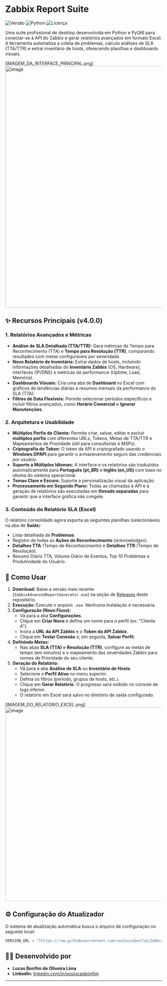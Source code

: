 # Zabbix Report Suite

![Versão](https://img.shields.io/badge/version-4.0.0-blue)
![Python](https://img.shields.io/badge/Python-3.9+-brightgreen)
![Licença](https://img.shields.io/badge/license-MIT-green)

Uma suíte profissional de desktop desenvolvida em Python e PyQt6 para conectar-se à API do Zabbix e gerar relatórios avançados em formato Excel. A ferramenta automatiza a coleta de problemas, calcula análises de SLA (TTA/TTR) e extrai inventário de hosts, oferecendo planilhas e dashboards visuais.

[IMAGEM_DA_INTERFACE_PRINCIPAL.png]
<img width="894" height="777" alt="image" src="https://github.com/user-attachments/assets/c36d1141-a524-4a03-859a-5e3827619023" />


## ✨ Recursos Principais (v4.0.0)

### 1. Relatórios Avançados e Métricas
* **Análise de SLA Detalhada (TTA/TTR):** Gera métricas de Tempo para Reconhecimento (TTA) e **Tempo para Resolução (TTR)**, comparando resultados com metas configuráveis por severidade.
* **Novo Relatório de Inventário:** Extrai dados de hosts, incluindo informações detalhadas do **Inventário Zabbix** (OS, Hardware), interfaces (IP/DNS) e métricas de performance (Uptime, Load, Memória).
* **Dashboards Visuais:** Cria uma aba de **Dashboard** no Excel com gráficos de tendências diárias e resumos mensais da performance do SLA (TTA).
* **Filtros de Data Flexíveis:** Permite selecionar períodos específicos e incluir filtros avançados, como **Horário Comercial** e **Ignorar Manutenções**.

### 2. Arquitetura e Usabilidade
* **Múltiplos Perfis de Cliente:** Permite criar, salvar, editar e excluir **múltiplos perfis** com diferentes URLs, Tokens, Metas de TTA/TTR e Mapeamentos de Prioridade (útil para consultorias e MSPs).
* **Criptografia de Token:** O token da API é criptografado usando o **Windows DPAPI** para garantir o armazenamento seguro das credenciais por usuário.
* **Suporte a Múltiplos Idiomas:** A interface e os relatórios são traduzidos automaticamente para **Português (pt\_BR)** e **Inglês (en\_US)** com base no idioma do sistema operacional.
* **Temas Claro e Escuro:** Suporte a personalização visual da aplicação.
* **Processamento em Segundo Plano:** Todas as chamadas à API e a geração de relatórios são executadas em **threads separadas** para garantir que a interface gráfica não congele.

### 3. Conteúdo do Relatório SLA (Excel)
O relatório consolidado agora exporta as seguintes planilhas (selecionáveis na aba de **Saída**):
* Lista detalhada de **Problemas**.
* Registro de todas as **Ações de Reconhecimento** (*acknowledges*).
* **Detalhes TTA** (Tempo de Reconhecimento) e **Detalhes TTR** (Tempo de Resolução).
* Resumo Diário TTA, Volume Diário de Eventos, Top 10 Problemas e Produtividade do Usuário.

## 🚀 Como Usar

1.  **Download:** Baixe a versão mais recente (`ZabbixAdvancedReportGenerator.exe`) na seção de [Releases](https://github.com/soulucasbonfim/Zabbix-Advanced-Report-Generator/releases) deste repositório.
2.  **Execução:** Execute o arquivo `.exe`. Nenhuma instalação é necessária.
3.  **Configuração (Novo Fluxo):**
    * Vá para a aba **Configurações**.
    * Clique em **Criar Novo** e defina um nome para o perfil (ex: "Cliente A").
    * Insira a **URL da API Zabbix** e o **Token da API Zabbix**.
    * Clique em **Testar Conexão** e, em seguida, **Salvar Perfil**.
4.  **Definindo Metas:**
    * Nas abas **SLA (TTA)** e **Resolução (TTR)**, configure as metas de tempo (em minutos) e o mapeamento das severidades Zabbix para nomes de Prioridade do seu cliente.
5.  **Geração do Relatório:**
    * Vá para a aba **Análise de SLA** ou **Inventário de Hosts**.
    * Selecione o **Perfil Ativo** no menu superior.
    * Defina os filtros (período, grupos de hosts, etc.).
    * Clique em **Gerar Relatório**. O progresso será exibido no console de logs inferior.
    * O relatório em Excel será salvo no diretório de saída configurado.

[IMAGEM_DO_RELATORIO_EXCEL.png]
<img width="1444" height="624" alt="image" src="https://github.com/user-attachments/assets/ab42571c-e8a4-4645-970a-fe828f9392f2" />


## ⚙️ Configuração do Atualizador

O sistema de atualização automática busca o arquivo de configuração no seguinte local:

```python
VERSION_URL = "[https://raw.githubusercontent.com/soulucasbonfim/Zabbix-Advanced-Report-Generator/main/version.json](https://raw.githubusercontent.com/soulucasbonfim/Zabbix-Advanced-Report-Generator/main/version.json)"
```

## 👨‍💻 Desenvolvido por

* **Lucas Bonfim de Oliveira Lima**
* **LinkedIn:** [linkedin.com/in/soulucasbonfim](https://www.linkedin.com/in/soulucasbonfim)

---
